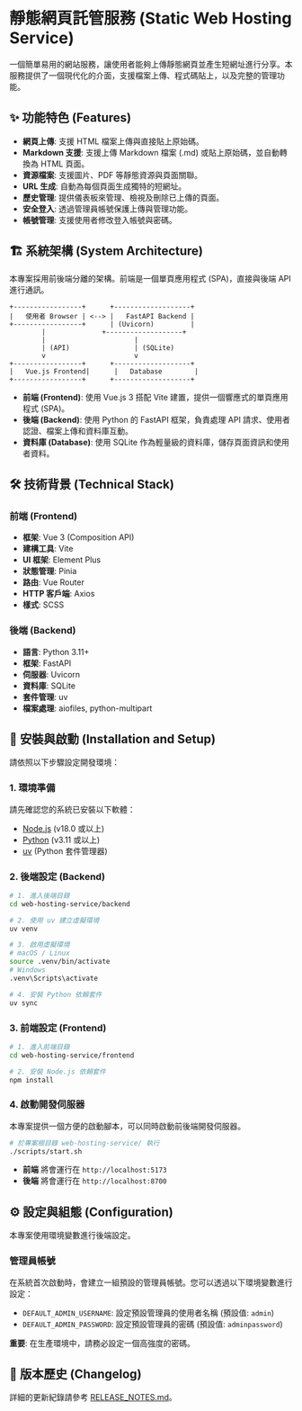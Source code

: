 # 靜態網頁託管服務 (Static Web Hosting Service)

一個簡單易用的網站服務，讓使用者能夠上傳靜態網頁並產生短網址進行分享。本服務提供了一個現代化的介面，支援檔案上傳、程式碼貼上，以及完整的管理功能。

## ✨ 功能特色 (Features)

- **網頁上傳**: 支援 HTML 檔案上傳與直接貼上原始碼。
- **Markdown 支援**: 支援上傳 Markdown 檔案 (.md) 或貼上原始碼，並自動轉換為 HTML 頁面。
- **資源檔案**: 支援圖片、PDF 等靜態資源與頁面關聯。
- **URL 生成**: 自動為每個頁面生成獨特的短網址。
- **歷史管理**: 提供儀表板來管理、檢視及刪除已上傳的頁面。
- **安全登入**: 透過管理員帳號保護上傳與管理功能。
- **帳號管理**: 支援使用者修改登入帳號與密碼。

## 🏗️ 系統架構 (System Architecture)

本專案採用前後端分離的架構。前端是一個單頁應用程式 (SPA)，直接與後端 API 進行通訊。

```
+-----------------+      +-------------------+
|   使用者 Browser | <--> |   FastAPI Backend |
+-----------------+      | (Uvicorn)         |
        |              +-------------------+
        |                      |
        | (API)                | (SQLite)
        v                      v
+-----------------+      +-------------------+
|   Vue.js Frontend|      |   Database        |
+-----------------+      +-------------------+
```

- **前端 (Frontend)**: 使用 Vue.js 3 搭配 Vite 建置，提供一個響應式的單頁應用程式 (SPA)。
- **後端 (Backend)**: 使用 Python 的 FastAPI 框架，負責處理 API 請求、使用者認證、檔案上傳和資料庫互動。
- **資料庫 (Database)**: 使用 SQLite 作為輕量級的資料庫，儲存頁面資訊和使用者資料。

## 🛠️ 技術背景 (Technical Stack)

### 前端 (Frontend)
- **框架**: Vue 3 (Composition API)
- **建構工具**: Vite
- **UI 框架**: Element Plus
- **狀態管理**: Pinia
- **路由**: Vue Router
- **HTTP 客戶端**: Axios
- **樣式**: SCSS

### 後端 (Backend)
- **語言**: Python 3.11+
- **框架**: FastAPI
- **伺服器**: Uvicorn
- **資料庫**: SQLite
- **套件管理**: uv
- **檔案處理**: aiofiles, python-multipart

## 🚀 安裝與啟動 (Installation and Setup)

請依照以下步驟設定開發環境：

### 1. 環境準備

請先確認您的系統已安裝以下軟體：
- [Node.js](https://nodejs.org/) (v18.0 或以上)
- [Python](https://www.python.org/) (v3.11 或以上)
- [uv](https://github.com/astral-sh/uv) (Python 套件管理器)

### 2. 後端設定 (Backend)

```bash
# 1. 進入後端目錄
cd web-hosting-service/backend

# 2. 使用 uv 建立虛擬環境
uv venv

# 3. 啟用虛擬環境
# macOS / Linux
source .venv/bin/activate
# Windows
.venv\Scripts\activate

# 4. 安裝 Python 依賴套件
uv sync
```

### 3. 前端設定 (Frontend)

```bash
# 1. 進入前端目錄
cd web-hosting-service/frontend

# 2. 安裝 Node.js 依賴套件
npm install
```

### 4. 啟動開發伺服器

本專案提供一個方便的啟動腳本，可以同時啟動前後端開發伺服器。

```bash
# 於專案根目錄 web-hosting-service/ 執行
./scripts/start.sh
```

- **前端** 將會運行在 `http://localhost:5173`
- **後端** 將會運行在 `http://localhost:8700`

## ⚙️ 設定與組態 (Configuration)

本專案使用環境變數進行後端設定。

### 管理員帳號

在系統首次啟動時，會建立一組預設的管理員帳號。您可以透過以下環境變數進行設定：

- `DEFAULT_ADMIN_USERNAME`: 設定預設管理員的使用者名稱 (預設值: `admin`)
- `DEFAULT_ADMIN_PASSWORD`: 設定預設管理員的密碼 (預設值: `adminpassword`)

**重要**: 在生產環境中，請務必設定一個高強度的密碼。

## 📝 版本歷史 (Changelog)

詳細的更新紀錄請參考 [RELEASE_NOTES.md](RELEASE_NOTES.md)。
